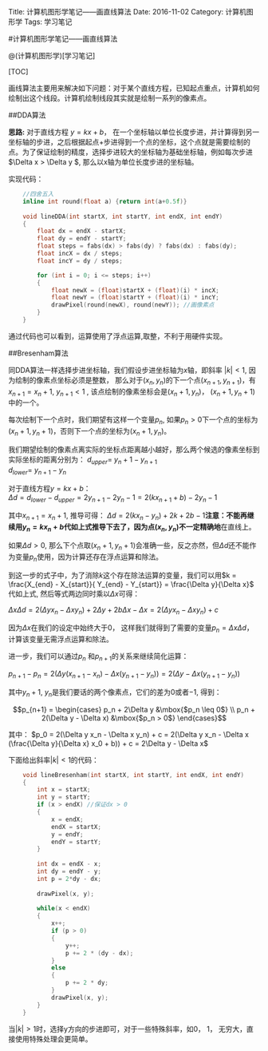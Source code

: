 Title: 计算机图形学笔记——画直线算法
Date: 2016-11-02
Category: 计算机图形学
Tags: 学习笔记

#计算机图形学笔记——画直线算法

@(计算机图形学)[学习笔记]

[TOC]

画线算法主要用来解决如下问题：对于某个直线方程，已知起点重点，计算机如何绘制出这个线段。计算机绘制线段其实就是绘制一系列的像素点。

##DDA算法

**思路:** 对于直线方程 $y = kx + b$， 在一个坐标轴以单位长度步进，并计算得到另一坐标轴的步进，之后根据起点+步进得到一个点的坐标，这个点就是需要绘制的点。为了保证绘制的精度，选择步进较大的坐标轴为基础坐标轴，例如每次步进​$\Delta x > \Delta y  $, 那么以x轴为单位长度步进的坐标轴。



实现代码：
```cpp
	//四舍五入 
	inline int round(float a) {return int(a+0.5f)}  
	
	void lineDDA(int startX, int startY, int endX, int endY)
	{
		float dx = endX - startX;
		float dy = endY - startY;
		float steps = fabs(dx) > fabs(dy) ? fabs(dx) : fabs(dy);
		float incX = dx / steps;
		float incY = dy / steps;

		for (int i = 0; i <= steps; i++)
		{
			float newX = (float)startX + (float)(i) * incX;
			float newY = (float)startY + (float)(i) * incY;
			drawPixel(round(newX), round(newY)); //画像素点
		}
	}
```
通过代码也可以看到，运算使用了浮点运算,取整，不利于用硬件实现。

##Bresenham算法

 同DDA算法一样选择步进坐标轴，我们假设步进坐标轴为$x$轴，即斜率 $|k| < 1$,  因为绘制的像素点坐标必须是整数， 那么对于$(x_n,  y_n)$的下一个点$(x_{n+1}, y_{n+1})$，有$x_{n+1} = x_n + 1$, $y_{n+1} < 1$ , 该点绘制的像素坐标会是$(x_n + 1, y_n)$， $(x_n + 1, y_n+1)$中的一个。

每次绘制下一个点时，我们期望有这样一个变量$p_n$,  如果$p_n > 0$下一个点的坐标为 $(x_n + 1, y_n+1)$，否则下一个点的坐标为$(x_n + 1, y_n)$。

我们期望绘制的像素点离实际的坐标点距离越小越好，那么两个候选的像素坐标到实际坐标的距离分别为：
$d_{upper}​$ = $y_n+1 - y_{n+1}​$              
$d_{lower}​$ = $y_{n+1} - y_n​$      

对于直线方程$y = kx + b$：      
$\Delta d = d_{lower} - d_{upper} = 2y_{n+1} - 2y_n -1 = 2(kx_{n+1} + b) - 2y_n -1$

其中$x_{n+1} = x_n + 1​$, 推导可得：
$\Delta d = 2(kx_n - y_n) + 2k + 2b - 1​$ 
**注意：**不能再继续用$y_n = kx_n + b​$代如上式推导下去了，因为点$(x_n, y_n)​$不一定**精确地**在直线上。

如果$\Delta d > 0​$, 那么下个点取$(x_n + 1, y_n+1)​$会准确一些，反之亦然，但$\Delta d​$还不能作为变量$p_n​$使用，因为计算还存在浮点运算和除法。

到这一步的式子中，为了消除$k$这个存在除法运算的变量，我们可以用$k = \frac{X_{end} - X_{start}}{ Y_{end} - Y_{start}} = \frac{\Delta y}{\Delta x}$ 代如上式, 然后等式两边同时乘以$\Delta x$可得：

$\Delta x \Delta  d = 2(\Delta y x_n - \Delta x y_n) + 2\Delta y + 2b\Delta x - \Delta x = 2(\Delta y x_n - \Delta x y_n) + c​$

因为$\Delta x​$在我们的设定中始终大于0， 这样我们就得到了需要的变量$p_n = \Delta x \Delta  d​$，计算该变量无需浮点运算和除法。

进一步，我们可以通过$p_n​$ 和$p_{n+1}​$的关系来继续简化运算：

$p_{n+1} - p_n = 2(\Delta y(x_{n+1} - x_n) - \Delta x(y_{n+1} - y_n)) = 2(\Delta y - \Delta x(y_{n+1} - y_n))​$ 

其中$y_n+1$, $y_n$是我们要话的两个像素点，它们的差为$0$或者$-1$, 得到：

$$p_{n+1} = \begin{cases} p_n +  2\Delta y &\mbox{$p_n \leq 0$} \\  p_n +  2(\Delta y - \Delta x) &\mbox{$p_n > 0$}  \end{cases}​$$

其中：
$p_0 = 2(\Delta y x_n - \Delta x y_n) + c = 2(\Delta y x_n - \Delta x (\frac{\Delta y}{\Delta x} x_0 + b)) + c = 2\Delta y - \Delta x​$


下面给出斜率$|k| < 1$的代码：    

```cpp
	void lineBresenham(int startX, int startY, int endX, int endY)
	{
		int x = startX;
		int y = startY;
		if (x > endX) //保证dx > 0
		{
			x = endX;
			endX = startX;
			y = endY;
			endY = startY;
		}
	
		int dx = endX - x;
		int dy = endY - y;
		int p = 2*dy - dx;
	
		drawPixel(x, y);
	
		while(x < endX)
		{
			x++;
			if (p > 0)
			{
				y++;
				p += 2 * (dy - dx);
			}
			else
			{
				p += 2 * dy;
			}
			drawPixel(x, y);
		}
	}
```

当$|k|>1$时，选择y方向的步进即可，对于一些特殊斜率，如0， 1， 无穷大，直接使用特殊处理会更简单。

